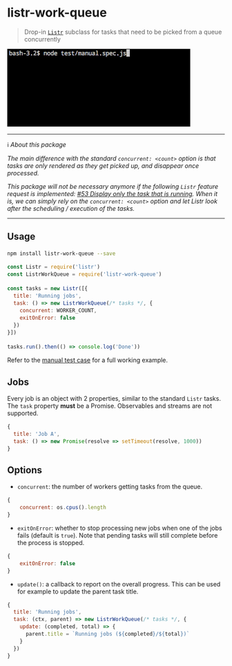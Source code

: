 # listr-work-queue

> Drop-in [`Listr`](https://github.com/SamVerschueren/listr) subclass for tasks that need to be picked from a queue concurrently

![screenshot.gif](screenshot.gif)

------

:information_source: *About this package*

*The main difference with the standard `concurrent: <count>` option is that tasks are only rendered as they get picked up, and disappear once processed.*

*This package will not be necessary anymore if the following `Listr` feature request is implemented: [#53 Display only the task that is running](https://github.com/SamVerschueren/listr/issues/53).
When it is, we can simply rely on the `concurrent: <count>` option and let Listr look after the scheduling / execution of the tasks.*

------


## Usage

```bash
npm install listr-work-queue --save
```

```js
const Listr = require('listr')
const ListrWorkQueue = require('listr-work-queue')

const tasks = new Listr([{
  title: 'Running jobs',
  task: () => new ListrWorkQueue(/* tasks */, {
    concurrent: WORKER_COUNT,
    exitOnError: false
  })
}])

tasks.run().then(() => console.log('Done'))
```

Refer to the [manual test case](test/manual.spec.js) for a full working example.

## Jobs

Every job is an object with 2 properties, similar to the standard `Listr` tasks. The `task` property **must** be a Promise. Observables and streams are not supported.

```js
{
  title: 'Job A',
  task: () => new Promise(resolve => setTimeout(resolve, 1000))
}
```

## Options

- `concurrent`: the number of workers getting tasks from the queue.

```js
{
	concurrent: os.cpus().length
}
```

- `exitOnError`: whether to stop processing new jobs when one of the jobs fails (default is `true`). Note that pending tasks will still complete before the process is stopped.

```js
{
	exitOnError: false
}
```

- `update()`: a callback to report on the overall progress. This can be used for example to update the parent task title.

```js
{
  title: 'Running jobs',
  task: (ctx, parent) => new ListrWorkQueue(/* tasks */, {
    update: (completed, total) => {
      parent.title = `Running jobs (${completed}/${total})`
    }
  })
}
```
